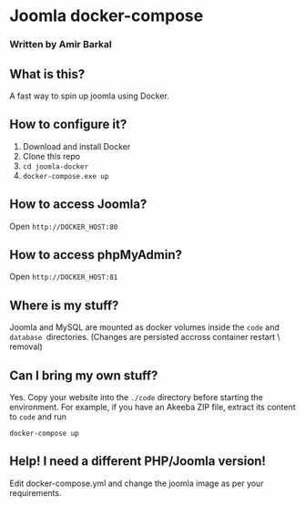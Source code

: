 # Joomla docker-compose
### Written by Amir Barkal

## What is this?
   A fast way to spin up joomla using Docker.

## How to configure it?
1. Download and install Docker
2. Clone this repo
3. `cd joomla-docker`
4. `docker-compose.exe up`

## How to access Joomla?
Open `http://DOCKER_HOST:80`

## How to access phpMyAdmin?
Open `http://DOCKER_HOST:81`

## Where is my stuff?
Joomla and MySQL are mounted as docker volumes inside the `code` and `database `directories.
(Changes are persisted accross container restart \ removal)

## Can I bring my own stuff?
Yes.
Copy your website into the `./code` directory before starting the environment.
For example, if you have an Akeeba ZIP file, extract its content to `code` and run

`docker-compose up`

## Help! I need a different PHP/Joomla version!
Edit docker-compose.yml and change the joomla image as per your requirements.
